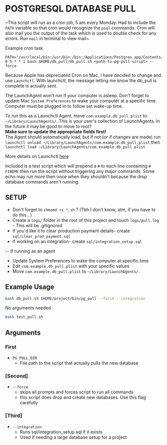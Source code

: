 # POSTGRESQL DATABASE PULL

~This script will run as a cron job, 5 am every Monday. Had to include the `PATH` variable so that cron would recognize the `psql` commands. Cron will also mail you the output of the task which is used to double check for any errors. Run `mail` in terminal to view mail~

Example cron task
```
PATH="/usr/local/bin:/usr/bin:/bin:/Applications/Postgres.app/Contents/Versions/latest/bin"
0 5 * * 1 bash $HOME/db_pull/db_pull.sh <path-to-pg-pull-script> --force
```

Because Apple has depreciated Cron on Mac, I have decided to change and use `Launchctl`. 
With launchctl, the message letting me know the db_pull is complete is actually sent.

The LaunchAgent won't run if your computer is asleep.
Don't forget to update Mac `System Preferences` to wake your computer at a specific time.
Computer must be plugged in to follow set wake-up time.

To run this as a Launchctl Agent, move `com.example.db_pull.plist` to `~/Library/LaunchAgents/`. This is your user's collection of LaunchAgents. In the future it may be good to move to root? <br />
<b>Make sure to update the appropriate fields first!</b> <br />
The Agent should automatically load, but if not (or if changes are made) run `launchctl unload ~/Library/LaunchAgents/com.example.db_pull.plist` then `launchctl load ~/Library/LaunchAgents/com.example.db_pull.plist`

More details on Launchctl [here](https://launchd.info/)

Included is a test script which will prepend a `#` to each line containing `# FINDME`
then run the script without triggering any major commands. Some echo may run more then once when they shouldn't because the drop database commands aren't running.


## SETUP
* Don't forget to `chmomd +x *.sh` ? (Tbh I don't know, atm, if you have to do this...)
* Create a `logs/` folder in the root of this project and touch `logs/pull.log` - This will be .gitignored
* If you'd like it to clear production payment details- create `sql/clear_prod_payment.sql`
* If working on an integration- create `sql/integration_setup.sql`

-- If running as an agent
* Update System Preferences to wake the computer at specific time
* Edit `com.example.db_pull.plist` with your specific values
* Move `com.example.db_pull.plist` to `~/Library/LaunchAgents/`.

## Example Usage

``` bash
bash db_pull.sh $HOME/project/bin/pg_pull --force --integration
```

No arguments needed
``` bash
bash test_pull.sh
```

## Arguments
### First
* `PG_PULL_DIR`
  * File path to the script that actually pulls the new database

### [Second]
* `--force`
  * skips all prompts and forces script to run all commands
  * this script does drop and create new databases. Use this flag carefully

### [Third]
* `--integration`
  * Runs sql/integration_setup.sql if it exists
  * Used if needing a large database setup for a project
